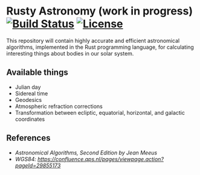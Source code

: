 # Rusty Astronomy (work in progress)  [![Build Status](https://travis-ci.org/qpid/rusty-astronomy.svg)](https://travis-ci.org/qpid/rusty-astronomy) [![License](http://img.shields.io/:license-mit-blue.svg)](https://github.com/qpid/rusty-astronomy/blob/master/LICENSE.md)

This repository will contain highly accurate and efficient astronomical algorithms, implemented in the Rust programming language, for calculating interesting things about bodies in our solar system.

## Available things
* Julian day
* Sidereal time
* Geodesics
* Atmospheric refraction corrections
* Transformation between ecliptic, equatorial, horizontal, and galactic coordinates

## References
* *Astronomical Algorithms, Second Edition by Jean Meeus*
* *WGS84: https://confluence.qps.nl/pages/viewpage.action?pageId=29855173*